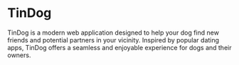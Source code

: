 # TinDog

TinDog is a modern web application designed to help your dog find new friends and potential partners in your vicinity. Inspired by popular dating apps, TinDog offers a seamless and enjoyable experience for dogs and their owners.